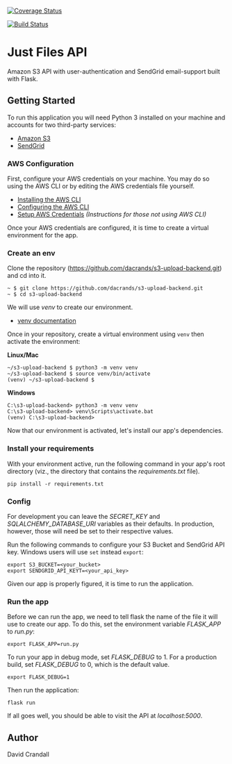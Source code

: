 [![Coverage Status](https://coveralls.io/repos/github/dacrands/s3-upload-backend/badge.svg?branch=master)](https://coveralls.io/github/dacrands/s3-upload-backend?branch=master)

[![Build Status](https://travis-ci.org/dacrands/s3-upload-backend.svg?branch=master)](https://travis-ci.org/dacrands/s3-upload-backend)

# Just Files API
Amazon S3 API with user-authentication and SendGrid email-support built with Flask.
 

## Getting Started

To run this application you will need Python 3 installed on your machine and accounts for two third-party services:
- [Amazon S3](https://aws.amazon.com/s3/)
- [SendGrid](https://sendgrid.com/)

### AWS Configuration
First, configure your AWS credentials on your machine. You may do so using the AWS CLI or by editing the AWS credentials file yourself.

- [Installing the AWS CLI](https://docs.aws.amazon.com/cli/latest/userguide/cli-chap-install.html)
- [Configuring the AWS CLI](https://docs.aws.amazon.com/cli/latest/userguide/cli-chap-configure.html)
- [Setup AWS Credentials](https://docs.aws.amazon.com/sdk-for-java/v1/developer-guide/setup-credentials.html) *(Instructions for those not using AWS CLI)*

Once your AWS credentials are configured, it is time to create a virtual environment for the app.

### Create an env

Clone the repository (https://github.com/dacrands/s3-upload-backend.git) and cd into it. 

```
~ $ git clone https://github.com/dacrands/s3-upload-backend.git
~ $ cd s3-upload-backend
```
We will use *venv* to create our environment.
- [venv documentation](https://docs.python.org/3/library/venv.html#)

Once in your repository, create a virtual environment using `venv` then activate the environment:

**Linux/Mac**
```
~/s3-upload-backend $ python3 -m venv venv
~/s3-upload-backend $ source venv/bin/activate
(venv) ~/s3-upload-backend $ 
```

**Windows**

```
C:\s3-upload-backend> python3 -m venv venv
C:\s3-upload-backend> venv\Scripts\activate.bat
(venv) C:\s3-upload-backend> 
```

Now that our environment is activated, let's install our app's dependencies.

### Install your requirements

With your environment active, run the following command in your app's root directory (viz., the directory that contains the *requirements.txt* file).

```
pip install -r requirements.txt 
```

### Config

For development you can leave the *SECRET_KEY* and *SQLALCHEMY_DATABASE_URI* variables as their defaults. In production, however, those will need be set to their respective values.

Run the following commands to configure your S3 Bucket and SendGrid API key. Windows users will use `set` instead `export`:

```
export S3_BUCKET=<your_bucket>
export SENDGRID_API_KEYT=<your_api_key>
``` 

Given our app is properly figured, it is time to run the application.

### Run the app

Before we can run the app, we need to tell flask the name of the file it will use to create our app. To do this, set the environment variable *FLASK_APP* to *run.py*:

```
export FLASK_APP=run.py
```

To run your app in debug mode, set *FLASK_DEBUG* to 1. For a production build, set *FLASK_DEBUG* to 0, which is the default value.

```
export FLASK_DEBUG=1
```


Then run the application:

```
flask run
```

If all goes well, you should be able to visit the API at *localhost:5000*.

## Author
David Crandall

